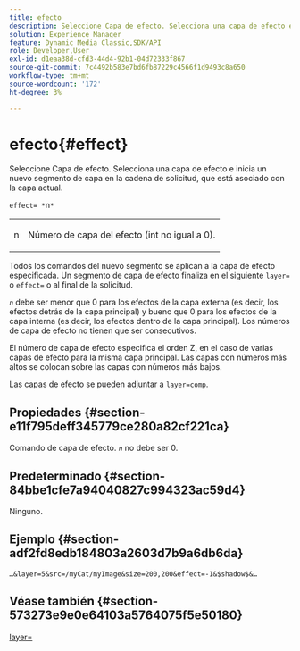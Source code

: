 ```yaml
---
title: efecto
description: Seleccione Capa de efecto. Selecciona una capa de efecto e inicia un nuevo segmento de capa en la cadena de solicitud, que está asociado con la capa actual.
solution: Experience Manager
feature: Dynamic Media Classic,SDK/API
role: Developer,User
exl-id: d1eaa38d-cfd3-44d4-92b1-04d72333f867
source-git-commit: 7c4492b583e7bd6fb87229c4566f1d9493c8a650
workflow-type: tm+mt
source-wordcount: '172'
ht-degree: 3%

---
```


# efecto{#effect}

Seleccione Capa de efecto. Selecciona una capa de efecto e inicia un nuevo segmento de capa en la cadena de solicitud, que está asociado con la capa actual.

`effect= *`n`*`

<table id="simpletable_C48DABF486604D2B9F3CBC1CD01AC76D"> 
 <tr class="strow"> 
  <td class="stentry"> <p><span class="codeph"> <span class="varname"> n</span></span> </p> </td> 
  <td class="stentry"> <p>Número de capa del efecto (int no igual a 0). </p></td> 
 </tr> 
</table>

Todos los comandos del nuevo segmento se aplican a la capa de efecto especificada. Un segmento de capa de efecto finaliza en el siguiente `layer=` o `effect=` o al final de la solicitud.

*`n`* debe ser menor que 0 para los efectos de la capa externa (es decir, los efectos detrás de la capa principal) y bueno que 0 para los efectos de la capa interna (es decir, los efectos dentro de la capa principal). Los números de capa de efecto no tienen que ser consecutivos.

El número de capa de efecto especifica el orden Z, en el caso de varias capas de efecto para la misma capa principal. Las capas con números más altos se colocan sobre las capas con números más bajos.

Las capas de efecto se pueden adjuntar a `layer=comp`.

## Propiedades {#section-e11f795deff345779ce280a82cf221ca}

Comando de capa de efecto. *`n`* no debe ser 0.

## Predeterminado {#section-84bbe1cfe7a94040827c994323ac59d4}

Ninguno.

## Ejemplo {#section-adf2fd8edb184803a2603d7b9a6db6da}

`…&layer=5&src=/myCat/myImage&size=200,200&effect=-1&$shadow$&…`

## Véase también {#section-573273e9e0e64103a5764075f5e50180}

[layer=](/help/aem-is-ir-api/is-api/http-ref/image-serving-api-ref/c-http-protocol-reference/c-command-reference/r-layer.md)
